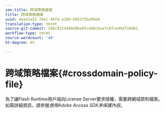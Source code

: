 ```yaml
---
seo-title: 跨域策略檔案
title: 跨域策略檔案
uuid: 8eae1a52-7eec-46fd-a189-6952f5be98e8
translation-type: tm+mt
source-git-commit: 29bc8323460d9be0fce66cbea7c6fce46df20d61
workflow-type: tm+mt
source-wordcount: '40'
ht-degree: 0%

---
```



# 跨域策略檔案{#crossdomain-policy-file}

為了讓Flash Runtime用戶端向License Server要求授權，需要跨網域原則檔案。 如需詳細資訊，請參閱&#x200B;*使用Adobe Access SDK來保護內容*。
